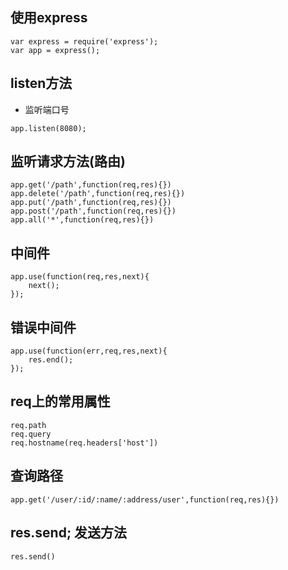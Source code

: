 ## 使用express
```
var express = require('express');
var app = express();
```
## listen方法
- 监听端口号
```
app.listen(8080);
```
## 监听请求方法(路由)
```
app.get('/path',function(req,res){})
app.delete('/path',function(req,res){})
app.put('/path',function(req,res){})
app.post('/path',function(req,res){})
app.all('*',function(req,res){})
```
## 中间件
```
app.use(function(req,res,next){
    next();
});
```
## 错误中间件
```
app.use(function(err,req,res,next){
    res.end();
});
```
## req上的常用属性
```
req.path
req.query
req.hostname(req.headers['host'])
```
## 查询路径
```
app.get('/user/:id/:name/:address/user',function(req,res){})
```
## res.send; 发送方法
```
res.send() 
``` 